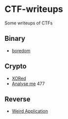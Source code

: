 # CTF-writeups
Some writeups of CTFs

## Binary

- [boredom](hsctf7_2020/binary_exploitation/boredom_/)

## Crypto

- [XORed](hsctf7_2020/crypto/XORed/)
- [Analyse me](zh3r0_2020/analyse_me/) 477

## Reverse

- [Weird Application](uutctf_2020/WeirdApplication/)
